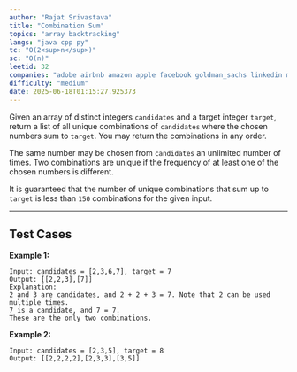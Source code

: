 ```yaml
---
author: "Rajat Srivastava"
title: "Combination Sum"
topics: "array backtracking"
langs: "java cpp py"
tc: "O(2<sup>n</sup>)"
sc: "O(n)"
leetid: 32
companies: "adobe airbnb amazon apple facebook goldman_sachs linkedin microsoft salesforce"
difficulty: "medium"
date: 2025-06-18T01:15:27.925373
---
```


Given an array of distinct integers `candidates` and a target integer `target`, 
return a list of all unique combinations of `candidates` where the chosen numbers sum to `target`. 
You may return the combinations in any order.

The same number may be chosen from `candidates` an unlimited number of times. 
Two combinations are unique if the frequency of at least one of the chosen numbers is different.

It is guaranteed that the number of unique combinations that sum up to `target` is less than `150` combinations for the given input.

---

## Test Cases

**Example 1:** 
```
Input: candidates = [2,3,6,7], target = 7
Output: [[2,2,3],[7]]
Explanation:
2 and 3 are candidates, and 2 + 2 + 3 = 7. Note that 2 can be used multiple times.
7 is a candidate, and 7 = 7.
These are the only two combinations.
```

**Example 2:** 
```
Input: candidates = [2,3,5], target = 8
Output: [[2,2,2,2],[2,3,3],[3,5]]
```